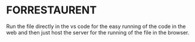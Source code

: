# FORRESTAURENT
Run the file directly in the vs code for the easy running of the code in the web and then just host the server for the running of the file in the browser.
